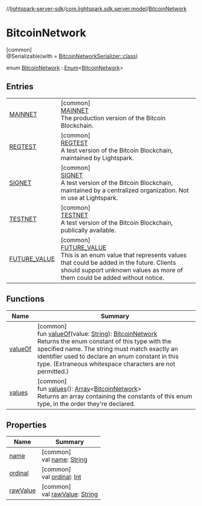 //[lightspark-server-sdk](../../../index.md)/[com.lightspark.sdk.server.model](../index.md)/[BitcoinNetwork](index.md)

# BitcoinNetwork

[common]\
@Serializable(with = [BitcoinNetworkSerializer::class](../-bitcoin-network-serializer/index.md))

enum [BitcoinNetwork](index.md) : [Enum](https://kotlinlang.org/api/latest/jvm/stdlib/kotlin/-enum/index.html)&lt;[BitcoinNetwork](index.md)&gt;

## Entries

| | |
|---|---|
| [MAINNET](-m-a-i-n-n-e-t/index.md) | [common]<br>[MAINNET](-m-a-i-n-n-e-t/index.md)<br>The production version of the Bitcoin Blockchain. |
| [REGTEST](-r-e-g-t-e-s-t/index.md) | [common]<br>[REGTEST](-r-e-g-t-e-s-t/index.md)<br>A test version of the Bitcoin Blockchain, maintained by Lightspark. |
| [SIGNET](-s-i-g-n-e-t/index.md) | [common]<br>[SIGNET](-s-i-g-n-e-t/index.md)<br>A test version of the Bitcoin Blockchain, maintained by a centralized organization. Not in use at Lightspark. |
| [TESTNET](-t-e-s-t-n-e-t/index.md) | [common]<br>[TESTNET](-t-e-s-t-n-e-t/index.md)<br>A test version of the Bitcoin Blockchain, publically available. |
| [FUTURE_VALUE](-f-u-t-u-r-e_-v-a-l-u-e/index.md) | [common]<br>[FUTURE_VALUE](-f-u-t-u-r-e_-v-a-l-u-e/index.md)<br>This is an enum value that represents values that could be added in the future. Clients should support unknown values as more of them could be added without notice. |

## Functions

| Name | Summary |
|---|---|
| [valueOf](value-of.md) | [common]<br>fun [valueOf](value-of.md)(value: [String](https://kotlinlang.org/api/latest/jvm/stdlib/kotlin/-string/index.html)): [BitcoinNetwork](index.md)<br>Returns the enum constant of this type with the specified name. The string must match exactly an identifier used to declare an enum constant in this type. (Extraneous whitespace characters are not permitted.) |
| [values](values.md) | [common]<br>fun [values](values.md)(): [Array](https://kotlinlang.org/api/latest/jvm/stdlib/kotlin/-array/index.html)&lt;[BitcoinNetwork](index.md)&gt;<br>Returns an array containing the constants of this enum type, in the order they're declared. |

## Properties

| Name | Summary |
|---|---|
| [name](../-withdrawal-request-status/-f-u-t-u-r-e_-v-a-l-u-e/index.md#-372974862%2FProperties%2F-1086033721) | [common]<br>val [name](../-withdrawal-request-status/-f-u-t-u-r-e_-v-a-l-u-e/index.md#-372974862%2FProperties%2F-1086033721): [String](https://kotlinlang.org/api/latest/jvm/stdlib/kotlin/-string/index.html) |
| [ordinal](../-withdrawal-request-status/-f-u-t-u-r-e_-v-a-l-u-e/index.md#-739389684%2FProperties%2F-1086033721) | [common]<br>val [ordinal](../-withdrawal-request-status/-f-u-t-u-r-e_-v-a-l-u-e/index.md#-739389684%2FProperties%2F-1086033721): [Int](https://kotlinlang.org/api/latest/jvm/stdlib/kotlin/-int/index.html) |
| [rawValue](raw-value.md) | [common]<br>val [rawValue](raw-value.md): [String](https://kotlinlang.org/api/latest/jvm/stdlib/kotlin/-string/index.html) |
